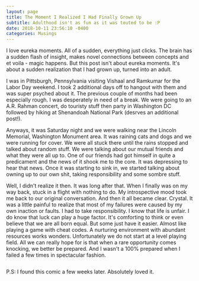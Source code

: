 ```yaml
---
layout: page
title: The Moment I Realized I Had Finally Grown Up 
subtitle: Adulthood isn't as fun as it was touted to be :P 
date: 2018-10-11 23:56:10 -0400
categories: Musings
---
```


I love eureka moments. All of a sudden, everything just clicks. The brain has a sudden flash of insight, makes novel connections between concepts and et voila - magic happens. But this post isn't about eureka moments. It's about a sudden realization that I had grown up, turned into an adult. 

I was in Pittsburgh, Pennsylvania visiting Vishaal and Ramkumar for the Labor Day weekend. I took 2 additional days off to hangout with them and was super psyched about it. The previous couple of months had been especially rough. I was desperately in need of a break. We were going to an A.R. Rahman concert, do touristy stuff then party in Washington DC followed by hiking at Shenandoah National Park (desrves an additional post!). 

Anyways, it was Saturday night and we were walking near the Lincoln Memorial, Washington Monument area. It was raining cats and dogs and we were running for cover. We were all stuck there until the rains stopped and talked about random stuff. We were talking about our mutual friends and what they were all up to. One of our friends had got himself in quite a predicament and the news of it shook me to the core. It was depressing to hear that news. Once it was starting to sink in, we started talking about owning up to our own shit, taking responsibility and some sombre stuff.     

Well, I didn't realize it then. It was long after that. When I finally was on my way back, stuck in a flight with nothing to do. My introspective mood took me back to our original conversation. And then it all became clear. Crystal. It was a little painful to realize that most of my failures were caused by my own inaction or faults. I had to take responsibility. I know that life is unfair. I do know that luck can play a huge factor. It's comforting to think or even believe that we are all born equal. But some just have it easier. Almost like playing a game with cheat codes. A nurturing environment with abundant resources works wonders. Unfortunately we do not start at a level playing field. All we can really hope for is that when a rare opportunity comes knocking, we better be prepared. And I wasn't a 100% prepared when I failed a few times in spectacular fashion.    

<div class="posts">
<article><span class="image main"><img src="#" alt="" /></span> </article>
<article><span class="image main"><img src="{{site.baseurl}}/assets/images/frustrated_growing_up_post.jpg" alt="" /></span> </article>
<article><span class="image main"><img src="#" alt="" /></span> </article>
</div>

P.S: I found this comic a few weeks later. Absolutely loved it. 